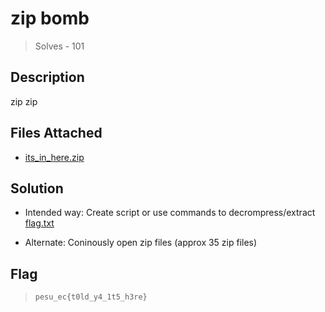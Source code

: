 # zip bomb
> Solves - 101

## Description
zip zip

## Files Attached
- [its_in_here.zip](./its_in_here.zip)

## Solution

- Intended way:
Create script or use commands to decrompress/extract [flag.txt](./flag.txt)

- Alternate:
Coninously open zip files (approx 35 zip files)

## Flag
>`pesu_ec{t0ld_y4_1t5_h3re}`
